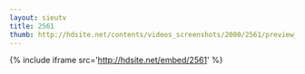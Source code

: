 ```yaml
---
layout: sieutv
title: 2561
thumb: http://hdsite.net/contents/videos_screenshots/2000/2561/preview_360p.mp4.jpg
---
```

{% include iframe src='http://hdsite.net/embed/2561' %}
 
